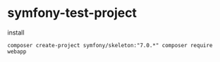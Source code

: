 # symfony-test-project
install

``
composer create-project symfony/skeleton:"7.0.*"
composer require webapp
``
